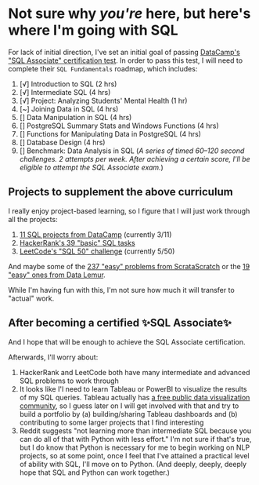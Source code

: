 # Not sure why _you're_ here, but here's where I'm going with SQL

For lack of initial direction, I've set an initial goal of passing [DataCamp's "SQL Associate" certification test](https://www.datacamp.com/certification/sql-associate). In order to pass this test, I will need to complete their `SQL Fundamentals` roadmap, which includes:

1. [√] Introduction to SQL (2 hrs)  
2. [√] Intermediate SQL (4 hrs)  
3. [√] Project: Analyzing Students' Mental Health (1 hr)  
4. [~] Joining Data in SQL (4 hrs)  
5. [] Data Manipulation in SQL (4 hrs)  
6. [] PostgreSQL Summary Stats and Windows Functions (4 hrs)
7. [] Functions for Manipulating Data in PostgreSQL (4 hrs)
8. [] Database Design (4 hrs)
9. [] Benchmark: Data Analysis in SQL  (_A series of timed 60–120 second challenges. 2 attempts per week. After achieving a certain score, I'll be eligible to attempt the SQL Associate exam._)

## Projects to supplement the above curriculum

I really enjoy project-based learning, so I figure that I will just work through all the projects:

1. [11 SQL projects from DataCamp](https://github.com/SuikaCider/coding_practice/tree/main/SQL/DataCamp) (currently 3/11)  
2. [HackerRank's 39 "basic" SQL tasks](https://www.hackerrank.com/domains/sql?filters%5Bskills%5D%5B%5D=SQL%20%28Basic%29)
3. [LeetCode's "SQL 50" challenge](https://leetcode.com/studyplan/top-sql-50/) (currently 5/50)

And maybe some of the [237 "easy" problems from ScrataScratch](https://platform.stratascratch.com/coding?code_type=1&difficulties=1&page_size=25&page=10) or the [19 "easy" ones from Data Lemur](https://datalemur.com/questions?category=SQL).

While I'm having fun with this, I'm not sure how much it will transfer to "actual" work.

## After becoming a certified ✨SQL Associate✨

And I hope that will be enough to achieve the SQL Associate certification.

Afterwards, I'll worry about:
1. HackerRank and LeetCode both have many intermediate and advanced SQL problems to work through
2. It looks like I'l need to learn Tableau or PowerBI to visualize the results of my SQL queries. Tableau actually has [a free public data visualization community](https://public.tableau.com/), so I guess later on I will get involved with that and try to build a portfolio by (a) building/sharing Tableau dashboards and (b) contributing to some larger projects that I find interesting
3. Reddit suggests "not learning more than intermediate SQL because you can do all of that with Python with less effort." I'm not sure if that's true, but I do know that Python is necessary for me to begin working on NLP projects, so at some point, once I feel that I've attained a practical level of ability with SQL, I'll move on to Python. (And deeply, deeply, deeply hope that SQL and Python can work together.)
